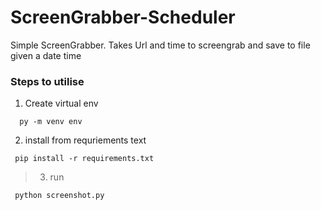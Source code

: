 # ScreenGrabber-Scheduler

Simple ScreenGrabber. Takes Url and time to screengrab and save to file given a date time

### Steps to utilise
1. Create virtual env
```
  py -m venv env
```
2. install from requriements text
```
 pip install -r requirements.txt
```
> 3. run
```
 python screenshot.py
```
